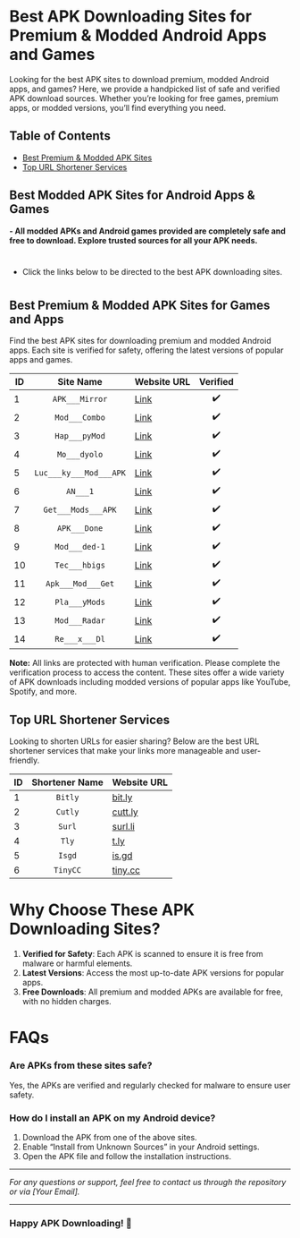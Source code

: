 # Best APK Downloading Sites for Premium & Modded Android Apps and Games

Looking for the best APK sites to download premium, modded Android apps, and games? Here, we provide a handpicked list of safe and verified APK download sources. Whether you’re looking for free games, premium apps, or modded versions, you’ll find everything you need.

## Table of Contents
- [Best Premium & Modded APK Sites](#best-premium--modded-apk-sites-for-games-and-apps)
- [Top URL Shortener Services](#top-url-shortener-services)

## Best Modded APK Sites for Android Apps & Games
**- All modded APKs and Android games provided are completely safe and free to download. Explore trusted sources for all your APK needs.**

#
- Click the links below to be directed to the best APK downloading sites.
#

## Best Premium & Modded APK Sites for Games and Apps
Find the best APK sites for downloading premium and modded Android apps. Each site is verified for safety, offering the latest versions of popular apps and games.

| ID  |     Site Name         |             Website URL              | Verified |
|-----|:---------------------:|--------------------------------------|:--------:|
|  1  | `APK___Mirror`       | [Link](https://earn4link.in/JNWm)   |    ✔️    |
|  2  | `Mod___Combo`        | [Link](https://earn4link.in/3EywFFSc63pH) |    ✔️    |
|  3  | `Hap___pyMod`        | [Link](https://earn4link.in/UTM06QaH)  |    ✔️    |
|  4  | `Mo___dyolo`         | [Link](https://earn4link.in/wrZIl69oW) |    ✔️    |
|  5  | `Luc___ky___Mod___APK` | [Link](https://earn4link.in/UaNKQbcesbw) | ✔️ |
|  6  | `AN___1`             | [Link](https://earn4link.in/tw6ta4thp)  |    ✔️    |
|  7  | `Get___Mods___APK`   | [Link](https://earn4link.in/ZBXmcJKk6Mjw5Tq) | ✔️ |
|  8  | `APK___Done`         | [Link](https://earn4link.in/QZUMKtViu)   |    ✔️    |
|  9  | `Mod___ded-1`        | [Link](https://earn4link.in/iDy0RhPI0Q)  |    ✔️    |
| 10  | `Tec___hbigs`        | [Link](https://earn4link.in/7vrFT8)      |    ✔️    |
| 11  | `Apk___Mod___Get`    | [Link](https://earn4link.in/igpaj)      |    ✔️    |
| 12  | `Pla___yMods`        | [Link](https://earn4link.in/cuKwG6cDuAef) | ✔️ |
| 13  | `Mod___Radar`        | [Link](https://earn4link.in/Gu7Nqa65472zFb) |    ✔️    |
| 14  | `Re___x___Dl`        | [Link](https://earn4link.in/xfQw0ojg)     | ✔️ |


**Note:** All links are protected with human verification. Please complete the verification process to access the content.
These sites offer a wide variety of APK downloads including modded versions of popular apps like YouTube, Spotify, and more.


## Top URL Shortener Services
Looking to shorten URLs for easier sharing? Below are the best URL shortener services that make your links more manageable and user-friendly.

| ID  | Shortener Name  |  Website URL  |
|-----|:---------------:|---------------|
|  1  | `Bitly`         | [bit.ly](https://bit.ly) |
|  2  | `Cutly`         | [cutt.ly](https://cutt.ly) |
|  3  | `Surl`          | [surl.li](https://surl.li) |
|  4  | `Tly`           | [t.ly](https://t.ly) |
|  5  | `Isgd`          | [is.gd](https://is.gd) |
|  6  | `TinyCC`        | [tiny.cc](https://tiny.cc) |

# Why Choose These APK Downloading Sites?
1. **Verified for Safety**: Each APK is scanned to ensure it is free from malware or harmful elements.
2. **Latest Versions**: Access the most up-to-date APK versions for popular apps.
3. **Free Downloads**: All premium and modded APKs are available for free, with no hidden charges.

# FAQs
### Are APKs from these sites safe?
Yes, the APKs are verified and regularly checked for malware to ensure user safety.

### How do I install an APK on my Android device?
1. Download the APK from one of the above sites.
2. Enable “Install from Unknown Sources” in your Android settings.
3. Open the APK file and follow the installation instructions.

---

*For any questions or support, feel free to contact us through the repository or via [Your Email].*

---

### Happy APK Downloading! 🚀
